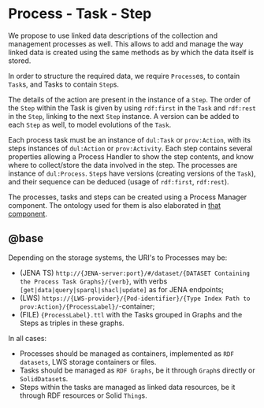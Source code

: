 # Process - Task - Step

We propose to use linked data descriptions of the collection and management processes as well. This allows to add and manage the way linked data is created using the same methods as by which the data itself is stored.

In order to structure the required data, we require `Process`es, to contain `Task`s, and Tasks to contain `Step`s.

The details of the action are present in the instance of a `Step`. The order of the `Step` within the Task is given by using `rdf:first` in the `Task` and `rdf:rest` in the `Step`, linking to the next `Step` instance. A version can be added to each `Step` as well, to model evolutions of the `Task`.

Each process task must be an instance of `dul:Task` or `prov:Action`, with its steps instances of `dul:Action` or `prov:Activity`. Each step contains several properties allowing a Process Handler to show the step contents, and know where to collect/store the data involved in the step. The processes are instance of `dul:Process`. `Step`s have versions (creating versions of the `Task`), and their sequence can be deduced (usage of `rdf:first`, `rdf:rest`).

The processes, tasks and steps can be created using a Process Manager component. The ontology used for them is also elaborated in [that component](./process-manager.md).

## @base

Depending on the storage systems, the URI's to Processes may be:

- (JENA TS) `http://{JENA-server:port}/#/dataset/{DATASET Containing the Process Task Graphs}/{verb}`, with verbs `[get|data|query|sparql|shacl|update]` as for JENA endpoints;
- (LWS) `https://{LWS-provider}/{Pod-identifier}/{Type Index Path to prov:Action}/{ProcessLabel}/`-container;
- (FILE) `{ProcessLabel}.ttl` with the Tasks grouped in Graphs and the Steps as triples in these graphs.

In all cases:

- Processes should be managed as containers, implemented as `RDF datasets`, LWS storage containers or files.
- Tasks should be managed as `RDF Graphs`, be it through `Graph`s directly or `SolidDataset`s.
- Steps within the tasks are managed as linked data resources, be it through RDF resources or Solid `Thing`s.

## 